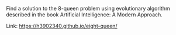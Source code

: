 Find a solution to the 8-queen problem using evolutionary algorithm described in the book Artificial Intelligence: A Modern Approach.

Link: https://h3902340.github.io/eight-queen/

